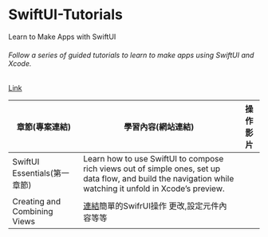 # SwiftUI-Tutorials
Learn to Make Apps with SwiftUI
###### Follow a series of guided tutorials to learn to make apps using SwiftUI and Xcode.
[Link](https://developer.apple.com/tutorials/swiftui/tutorials)

| 章節(專案連結) | 學習內容(網站連結) | 操作影片 |
|---------|--------|-------------|
|SwiftUI Essentials(第一章節)|Learn how to use SwiftUI to compose rich views out of simple ones, set up data flow, and build the navigation while watching it unfold in Xcode’s preview.|
| Creating and Combining Views | [連結](https://developer.apple.com/tutorials/swiftui/creating-and-combining-views)簡單的SwifrUI操作 更改,設定元件內容等等|
